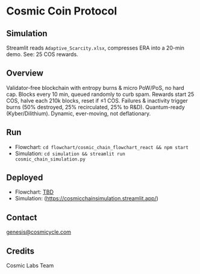 # Cosmic Coin Protocol

## Simulation
Streamlit reads `Adaptive_Scarcity.xlsx`, compresses ERA into a 20-min demo. See: 25 COS rewards.

## Overview
Validator-free blockchain with entropy burns & micro PoW/PoS, no hard cap. Blocks every 10 min, queued randomly to curb spam. Rewards start 25 COS, halve each 210k blocks, reset if ≤1 COS. Failures & inactivity trigger burns (50% destroyed, 25% recirculated, 25% to R&D). Quantum-ready (Kyber/Dilithium). Dynamic, ever-moving, not deflationary.

## Run
- Flowchart: `cd flowchart/cosmic_chain_flowchart_react && npm start`
- Simulation: `cd simulation && streamlit run cosmic_chain_simulation.py`

## Deployed
- Flowchart: [TBD](https://CosmicLabs.github.io/cosmic-chain-protocol)
- Simulation: (https://cosmicchainsimulation.streamlit.app/)
## Contact
genesis@cosmicycle.com

## Credits
Cosmic Labs Team
